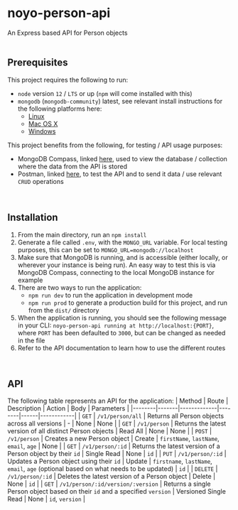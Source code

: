 # noyo-person-api
An Express based API for Person objects <br><br>

## Prerequisites

This project requires the following to run:

* `node` version `12` / `LTS` or up (`npm` will come installed with this)
* `mongodb` (`mongodb-community`) latest, see relevant install instructions for the following platforms here:
  * [Linux](https://docs.mongodb.com/manual/administration/install-on-linux/)
  * [Mac OS X](https://docs.mongodb.com/manual/tutorial/install-mongodb-on-os-x/)
  * [Windows](https://docs.mongodb.com/manual/tutorial/install-mongodb-on-windows/)

This project benefits from the following, for testing / API usage purposes:

* MongoDB Compass, linked [here](https://www.mongodb.com/products/compass), used to view the database / collection where the data from the API is stored
* Postman, linked [here](https://www.postman.com/downloads/), to test the API and to send it data / use relevant `CRUD` operations

<br>

## Installation
1. From the main directory, run an `npm install`
2. Generate a file called `.env`, with the `MONGO_URL` variable. For local testing purposes, this can be set to `MONGO_URL=mongodb://localhost`
3. Make sure that MongoDB is running, and is accessible (either locally, or wherever your instance is being run). An easy way to test this is via MongoDB Compass, connecting to the local MongoDB instance for example
4. There are two ways to run the application:
    * `npm run dev` to run the application in development mode
    * `npm run prod` to generate a production build for this project, and run from the `dist/` directory
5. When the application is running, you should see the following message in your CLI: `noyo-person-api running at http://localhost:{PORT}`, where `PORT` has been defaulted to `3000`, but can be changed as needed in the file
6. Refer to the API documentation to learn how to use the different routes

<br>

## API

The following table represents an API for the application:
| Method | Route | Description | Action | Body | Parameters |
|--------|-------|-------------|--------|------|------------|
| `GET` | `/v1/person/all` | Returns all Person objects across all versions | - | None | None |
| `GET` | `/v1/person` | Returns the latest version of all distinct Person objects | Read All | None | None |
| `POST` | `/v1/person` | Creates a new Person object | Create | `firstName`, `lastName`, `email`, `age` | None |
| `GET` | `/v1/person/:id` | Returns the latest version of a Person object by their `id` | Single Read | None | `id` |
| `PUT` | `/v1/person/:id` | Updates a Person object using their `id` | Update | `firstname`, `lastName`, `email`, `age` (optional based on what needs to be updated) | `id` |
| `DELETE` | `/v1/person/:id` | Deletes the latest version of a Person object | Delete | None | `id` |
| `GET` | `/v1/person/:id/version/:version` | Returns a single Person object based on their `id` and a specified `version` | Versioned Single Read | None | `id`, `version` |

